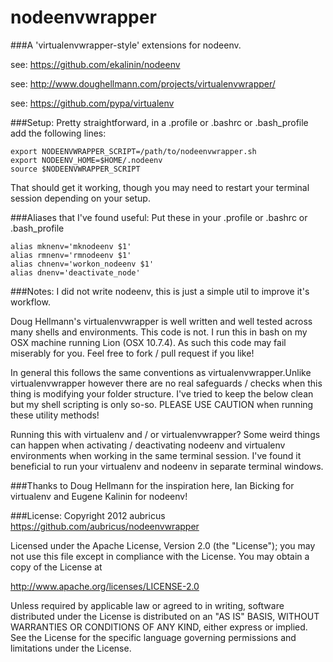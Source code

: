 nodeenvwrapper
==============
###A 'virtualenvwrapper-style' extensions for nodeenv.

see: https://github.com/ekalinin/nodeenv

see: http://www.doughellmann.com/projects/virtualenvwrapper/

see: https://github.com/pypa/virtualenv

###Setup:
Pretty straightforward, in a .profile or .bashrc or .bash_profile add the following lines:
```
export NODEENVWRAPPER_SCRIPT=/path/to/nodeenvwrapper.sh
export NODEENV_HOME=$HOME/.nodeenv
source $NODEENVWRAPPER_SCRIPT
```
That should get it working, though you may need to restart your terminal session depending on your setup.

###Aliases that I've found useful:
Put these in your .profile or .bashrc or .bash_profile
```
alias mknenv='mknodeenv $1'
alias rmnenv='rmnodeenv $1'
alias chnenv='workon_nodeenv $1'
alias dnenv='deactivate_node'
```
###Notes:
I did not write nodeenv, this is just a simple util to improve it's workflow.

Doug Hellmann's virtualenvwrapper is well written and well tested across many shells and environments. This code is not. I run this in bash on my OSX machine running Lion (OSX 10.7.4). As such this code may fail miserably for you. Feel free to fork / pull request if you like!

In general this follows the same conventions as virtualenvwrapper.Unlike virtualenvwrapper however there are no real safeguards / checks when this thing is modifying your folder structure. I've tried to keep the below clean but my shell scripting is only so-so. PLEASE USE CAUTION when running these utility methods!

Running this with virtualenv and / or virtualenvwrapper? Some weird things can happen when activating / deactivating nodeenv and virtualenv environments when working in the same terminal session. I've found it beneficial to run your virtualenv and nodeenv in separate terminal windows.

###Thanks to Doug Hellmann for the inspiration here, Ian Bicking for virtualenv and Eugene Kalinin for nodeenv!

###License:
Copyright 2012 aubricus https://github.com/aubricus/nodeenvwrapper

Licensed under the Apache License, Version 2.0 (the "License");
you may not use this file except in compliance with the License.
You may obtain a copy of the License at

  http://www.apache.org/licenses/LICENSE-2.0

Unless required by applicable law or agreed to in writing, software
distributed under the License is distributed on an "AS IS" BASIS,
WITHOUT WARRANTIES OR CONDITIONS OF ANY KIND, either express or implied.
See the License for the specific language governing permissions and
limitations under the License.